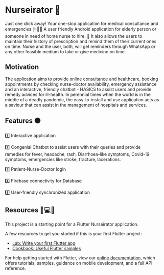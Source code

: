 # Nurseirator 🤖 

Just one click away!
Your one-stop application for medical consultance and emergencies 🩺🥼🏥
A user friendly Android application for elderly person or someone in need of home nurse to hire. 🏡 It also allows the users to maintain their history of prescription and remind them of their current ones on time. Nurse and the user, both, will get reminders through WhatsApp or any other feasible medium to take or give medicine on time.

## Motivation

The application aims to provide online consultance and healthcare, booking appointments by checking nurse-doctor availability, emergency assistance and an interactive, friendly chatbot - HASICS to assist users and provide remedy advices for ill-health. In perennial times when the world is in the middle of a deadly pandemic, the easy-to-install and use application acts as a saviour that can assist in the management of hospitals and services.

## Features ⚫

1️⃣ Interactive application

2️⃣ Congenial Chatbot to assist users with their queries and provide remedies for fever, headache, rash, Diarrhoea-like symptoms, Covid-19 symptoms, emergencies like stroke, fracture, lacerations.

3️⃣ Patient-Nurse-Doctor login

4️⃣ Firebase connectivity for Database

5️⃣ User-friendly synchronized application 


## Resources 📜💻👀

This project is a starting point for a Flutter Nurseirator application.

A few resources to get you started if this is your first Flutter project:

- [Lab: Write your first Flutter app](https://flutter.dev/docs/get-started/codelab)
- [Cookbook: Useful Flutter samples](https://flutter.dev/docs/cookbook)

For help getting started with Flutter, view our
[online documentation](https://flutter.dev/docs), which offers tutorials,
samples, guidance on mobile development, and a full API reference.
